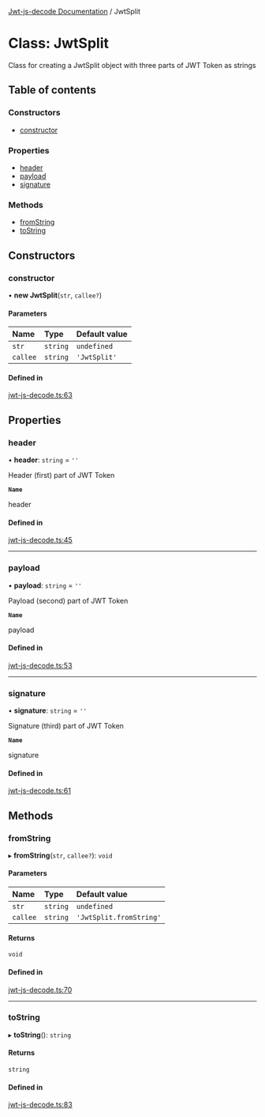[Jwt-js-decode Documentation](../README.md) / JwtSplit

# Class: JwtSplit

Class for creating a JwtSplit object with three parts of JWT Token as strings

## Table of contents

### Constructors

- [constructor](JwtSplit.md#constructor)

### Properties

- [header](JwtSplit.md#header)
- [payload](JwtSplit.md#payload)
- [signature](JwtSplit.md#signature)

### Methods

- [fromString](JwtSplit.md#fromstring)
- [toString](JwtSplit.md#tostring)

## Constructors

### constructor

• **new JwtSplit**(`str`, `callee?`)

#### Parameters

| Name | Type | Default value |
| :------ | :------ | :------ |
| `str` | `string` | `undefined` |
| `callee` | `string` | `'JwtSplit'` |

#### Defined in

[jwt-js-decode.ts:63](https://github.com/tomitribe/jwt-js-decode/blob/2678336/src/jwt-js-decode.ts#L63)

## Properties

### header

• **header**: `string` = `''`

Header (first) part of JWT Token

**`Name`**

header

#### Defined in

[jwt-js-decode.ts:45](https://github.com/tomitribe/jwt-js-decode/blob/2678336/src/jwt-js-decode.ts#L45)

___

### payload

• **payload**: `string` = `''`

Payload (second) part of JWT Token

**`Name`**

payload

#### Defined in

[jwt-js-decode.ts:53](https://github.com/tomitribe/jwt-js-decode/blob/2678336/src/jwt-js-decode.ts#L53)

___

### signature

• **signature**: `string` = `''`

Signature (third) part of JWT Token

**`Name`**

signature

#### Defined in

[jwt-js-decode.ts:61](https://github.com/tomitribe/jwt-js-decode/blob/2678336/src/jwt-js-decode.ts#L61)

## Methods

### fromString

▸ **fromString**(`str`, `callee?`): `void`

#### Parameters

| Name | Type | Default value |
| :------ | :------ | :------ |
| `str` | `string` | `undefined` |
| `callee` | `string` | `'JwtSplit.fromString'` |

#### Returns

`void`

#### Defined in

[jwt-js-decode.ts:70](https://github.com/tomitribe/jwt-js-decode/blob/2678336/src/jwt-js-decode.ts#L70)

___

### toString

▸ **toString**(): `string`

#### Returns

`string`

#### Defined in

[jwt-js-decode.ts:83](https://github.com/tomitribe/jwt-js-decode/blob/2678336/src/jwt-js-decode.ts#L83)
